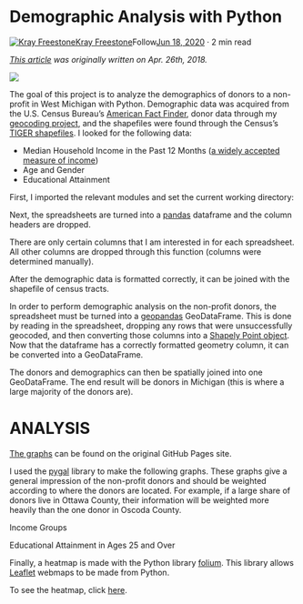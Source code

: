 Demographic Analysis with Python
================================

[![Kray Freestone](https://miro.medium.com/fit/c/96/96/1*_mp3QGvY6J5nrLmMiesdeg.jpeg)](https://freestonekray.medium.com/?source=post_page-----b96010be2a5--------------------------------)[Kray Freestone](https://freestonekray.medium.com/?source=post_page-----b96010be2a5--------------------------------)Follow[Jun 18, 2020](https://medium.com/kray-freestone/demographic-analysis-with-python-b96010be2a5?source=post_page-----b96010be2a5--------------------------------) · 2 min read

[_This article_](https://github.com/freestok/freestok.github.io/blob/master/donors.html) _was originally written on Apr. 26th, 2018._

![](https://miro.medium.com/max/1664/1*yrzAJrd_xjNRdY5oSA0cpg.png)

The goal of this project is to analyze the demographics of donors to a non-profit in West Michigan with Python. Demographic data was acquired from the U.S. Census Bureau’s [American Fact Finder](https://factfinder.census.gov/faces/nav/jsf/pages/index.xhtml), donor data through my [geocoding project](https://freestok.github.io/geocode), and the shapefiles were found through the Census’s [TIGER shapefiles](https://www.census.gov/geo/maps-data/data/tiger-line.html). I looked for the following data:

*   Median Household Income in the Past 12 Months ([a widely accepted measure of income](http://mcdc.missouri.edu/allabout/measures_of_income/))
*   Age and Gender
*   Educational Attainment

First, I imported the relevant modules and set the current working directory:

Next, the spreadsheets are turned into a [pandas](https://pandas.pydata.org/) dataframe and the column headers are dropped.

There are only certain columns that I am interested in for each spreadsheet. All other columns are dropped through this function (columns were determined manually).

After the demographic data is formatted correctly, it can be joined with the shapefile of census tracts.

In order to perform demographic analysis on the non-profit donors, the spreadsheet must be turned into a [geopandas](http://geopandas.org/) GeoDataFrame. This is done by reading in the spreadsheet, dropping any rows that were unsuccessfully geocoded, and then converting those columns into a [Shapely Point object](https://toblerity.org/shapely/manual.html#points). Now that the dataframe has a correctly formatted geometry column, it can be converted into a GeoDataFrame.

The donors and demographics can then be spatially joined into one GeoDataFrame. The end result will be donors in Michigan (this is where a large majority of the donors are).

ANALYSIS
========

[The graphs](https://freestok.github.io/donors.html#analysis) can be found on the original GitHub Pages site.

I used the [pygal](http://www.pygal.org/en/stable/index.html) library to make the following graphs. These graphs give a general impression of the non-profit donors and should be weighted according to where the donors are located. For example, if a large share of donors live in Ottawa County, their information will be weighted more heavily than the one donor in Oscoda County.

Income Groups

Educational Attainment in Ages 25 and Over

Finally, a heatmap is made with the Python library [folium](http://python-visualization.github.io/folium/docs-v0.5.0/). This library allows [Leaflet](http://leafletjs.com/) webmaps to be made from Python.

To see the heatmap, click [here](https://freestok.github.io/heatmap.html).